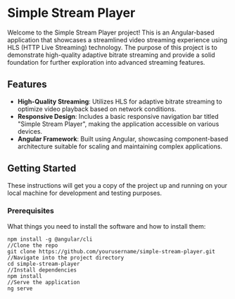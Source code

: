 # Simple Stream Player

Welcome to the Simple Stream Player project! This is an Angular-based application that showcases a streamlined video streaming experience using HLS (HTTP Live Streaming) technology. The purpose of this project is to demonstrate high-quality adaptive bitrate streaming and provide a solid foundation for further exploration into advanced streaming features.

## Features

- **High-Quality Streaming**: Utilizes HLS for adaptive bitrate streaming to optimize video playback based on network conditions.
- **Responsive Design**: Includes a basic responsive navigation bar titled "Simple Stream Player", making the application accessible on various devices.
- **Angular Framework**: Built using Angular, showcasing component-based architecture suitable for scaling and maintaining complex applications.

## Getting Started

These instructions will get you a copy of the project up and running on your local machine for development and testing purposes.

### Prerequisites

What things you need to install the software and how to install them:

```
npm install -g @angular/cli
//Clone the repo
git clone https://github.com/yourusername/simple-stream-player.git
//Navigate into the project directory
cd simple-stream-player
//Install dependencies
npm install
//Serve the application
ng serve
```